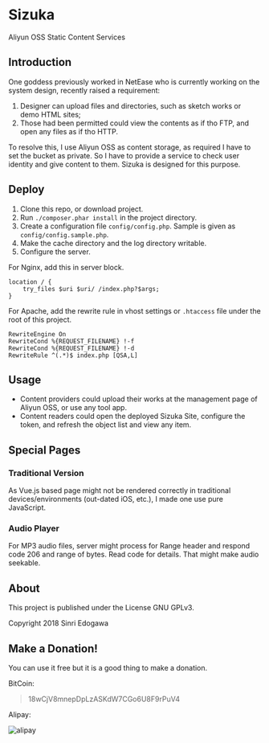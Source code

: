 # Sizuka

Aliyun OSS Static Content Services 

## Introduction

One goddess previously worked in NetEase who is currently working on the system design, recently raised a requirement:

1. Designer can upload files and directories, such as sketch works or demo HTML sites;
1. Those had been permitted could view the contents as if tho FTP, and open any files as if tho HTTP.

To resolve this, I use Aliyun OSS as content storage, as required I have to set the bucket as private.
So I have to provide a service to check user identity and give content to them.
Sizuka is designed for this purpose.

## Deploy

1. Clone this repo, or download project.
1. Run `./composer.phar install` in the project directory.
1. Create a configuration file `config/config.php`. Sample is given as `config/config.sample.php`.
1. Make the cache directory and the log directory writable.
1. Configure the server.

For Nginx, add this in server block.

```nginx
location / {
    try_files $uri $uri/ /index.php?$args;
}
```

For Apache, add the rewrite rule in vhost settings or `.htaccess` file under the root of this project.

```apacheconfig
RewriteEngine On
RewriteCond %{REQUEST_FILENAME} !-f
RewriteCond %{REQUEST_FILENAME} !-d
RewriteRule ^(.*)$ index.php [QSA,L]
```

## Usage

* Content providers could upload their works at the management page of Aliyun OSS, or use any tool app.
* Content readers could open the deployed Sizuka Site, configure the token, and refresh the object list and view any item.

## Special Pages

### Traditional Version

As Vue.js based page might not be rendered correctly in traditional devices/environments (out-dated iOS, etc.), I made one use pure JavaScript.

### Audio Player

For MP3 audio files, server might process for Range header and respond code 206 and range of bytes. Read code for details.
That might make audio seekable.

## About

This project is published under the License GNU GPLv3.

Copyright 2018 Sinri Edogawa

## Make a Donation!

You can use it free but it is a good thing to make a donation. 

BitCoin:

> 18wCjV8mnepDpLzASKdW7CGo6U8F9rPuV4

Alipay:

![alipay](http://www.everstray.com/resources/img/AlipayUkanokan258.png)

